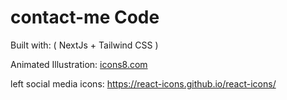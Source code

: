 # contact-me Code

Built with: ( NextJs + Tailwind CSS ) 

Animated Illustration: [icons8.com ](https://icons8.com/)

left social media icons: https://react-icons.github.io/react-icons/

